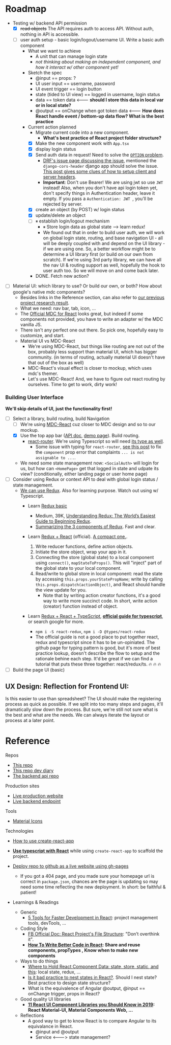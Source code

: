 # Roadmap

- Testing w/ backend API permission
    - [x] ~~read objects~~ The API requires auth to access API. Without auth, nothing in API is accessible.
    - [ ] user auth setup - basic login/logout/username UI. Write a basic auth component
        - What we want to achieve
            - A unit that can manage login state
            - *not thinking about making an independent component, and how it interact w/ other component yet!*
        - Sketch the spec
            - @input == props: ?
            - UI user input == username, password
            - UI event trigger == login button
            - state (tided to UI view) == logged in username, login status
            - data == token data <--- **should I store this data in local var or in local state?**
            - @output == onChange when got token data <--- **How does React handle event / bottom-up data flow? What is the best practice**
        - Current action planned
            - Migrate current code into a new component.
                -  **What's best practice of React project folder structure?**
            - [x] Make the new component work with `App.tsx`
            - [x] display login status
            - [x] Send auth data in request! Need to solve the [`OPTION` problem](https://stackoverflow.com/questions/45557941/401-error-jwt-token-not-found-using-fetch).
                - [DRF's issue page discussing the issue](https://github.com/encode/django-rest-framework/issues/5616), mentioned the `django-cors-header` django app should solve the issue. [This post gives some clues of how to setup client and server headers](https://medium.com/@xinganwang/a-practical-guide-to-cors-51e8fd329a1f).
                - **Important**: Don't use Bearer! We are using jwt so use `JWT` instead! Also, when you don't have api login token yet, don't specify things in Authentication header, leave it empty. If you pass a `Authentication: JWT `, you'll be rejected by server.
            - [x] create an object (by POST) w/ login status
            - [x] update/delete an object
            - [ ] ⏸ <Component Design> establish login/logout mechanism
                - ⏸ Store login data as global state --> learn redux!
                - We found out that in order to build user auth, we will work on global login state, routing, and base navigation UI - all will be deeply coupled with and depend on the UI library - if we are using one. So, a better workflow might be to determine a UI library first (or build on our own from scratch). If we're using 3rd party library, we can have all the nav UI & routing support as well, hopefully the hook to user auth too. So we will move on and come back later.
            - DONE. Fetch new action?
- [ ] Material UI: which library to use? Or build our own, or both? How about google's native mdc components?
    - Besides links in the Reference section, can also refer to [our previous project research result](https://github.com/rivernews/si649-data-learn-viz-sort-public).
    - What we need: nav bar, tab, icon, ...
    - The [Official MDC for React](https://github.com/material-components/material-components-web-react/tree/master) looks great, but indeed if some components not provided, you have to write an adapter w/ the MDC vanilla JS.
    - There isn't any perfect one out there. So pick one, hopefully easy to customize, and start.
    - Material UI vs MDC-React
        - We're using MDC-React, but things like routing are not out of the box, probably less support than material UI, which has bigger community. (in terms of routing, actually material UI doesn't have that out of the box as well)
        - MDC-React's visual effect is closer to mockup, which uses mdc's themer.
        - Let's use MDC-React! And, we have to figure out react routing by ourselves. Time to get to work, dirty work!

### Building User Interface

**We'll skip details of UI, just the functionality first!**

- [ ] Select a library, build routing, build Navigation
    - [ ] We're using [MDC-React](https://github.com/material-components/material-components-web-react/tree/master) cuz closer to MDC design and so to our mockup.
    - [x] Use the top app bar ([API doc](https://github.com/material-components/material-components-web-react/tree/master/packages/top-app-bar), [demo page](https://material-components.github.io/material-components-web-catalog/#/component/top-app-bar)). Build routing. 
        - [react-router](https://reacttraining.com/react-router/web/guides/quick-start). We're using Typescript so will need [its type as well](https://www.npmjs.com/package/@types/react-router-dom).
            - Some issue with typing for `react-router`, [see this post](https://github.com/kstevens715/rubyles-previous/commit/90246949eadfa6fca08c6122652ff13dfd351079) to fix the `component` prop error that complaints `... is not assignable to ...`.
    - We need some state management now: `<SocialAuth>` will login for us, but how can `<HomePage>` get that logged in state and udpate its view? (conditionally, either landing page or user home page)
- [ ] Consider using Redux or context API to deal with global login status / state management.
    - [We can use Redux](https://stackoverflow.com/a/49569203/9814131). Also for learning purpose. Watch out using w/ Typescript.
        - Learn [Redux basic](https://redux.js.org/introduction/getting-started)
            - Medium, 39K, [Understanding Redux: The World’s Easiest Guide to Beginning Redux](https://medium.freecodecamp.org/understanding-redux-the-worlds-easiest-guide-to-beginning-redux-c695f45546f6).
            - [Summarizing the 3 components of Redux](https://redux.js.org/introduction/three-principles). Fast and clear.

        - Learn [Redux + React](https://redux.js.org/basics/usage-with-react) (official). [A compact one.](https://medium.freecodecamp.org/a-beginners-guide-to-redux-9f652cbdc519).
            1. Write reducer functions, define action objects.
            1. Initiate the store object, wrap your app in it.
            1. Connecting the store (global state) to a local component using `connect()`, `mapStateToProps()`. This will "inject" part of the global state to your local component.
            1. Read/write to global store in local component: read the state by accessing `this.props.yourStatePropName`; write by calling `this.props.dispatch(actionObject)`, and React should handle the view update for you.
                - Note that by writing action creator functions, it's a good way to write more succinct code. In short, write action (creator) function instead of object. 

        - Learn [Redux + React + TypeScript](https://github.com/piotrwitek/react-redux-typescript-guide#redux---typing-patterns), **[official guide for typescript](https://redux.js.org/recipes/usage-with-typescript)**, or search google for more.
            - `npm i -S react-redux`, `npm i -D @types/react-redux`
            - The official guide is not a good place to put together react, redux and typescript since it has to be un-opiniated. The github page for typing pattern is good, but it's more of best practice lookup, doesn't describe the flow to setup and the rationale behine each step. It'd be great if we can find a tutorial that puts these three together: react/redux/ts. 🔥 🔥 🔥 
- [ ] Build the page UI (basic)

## UX Design: Reflection for Frontend UI: 

Is this easier to use than spreadsheet? The UI should make the registering process as quick as possible. If we split into too many steps and pages, it'll dramatically slow down the process.
But sure, we're still not sure what is the best and what are the needs. We can always iterate the layout or process at a later point.

# Reference

Repos
- [This repo](https://github.com/rivernews/appl-tracky-spa)
- [This repo dev diary](https://github.com/rivernews/appl-tracky-spa/tree/master/docs/dev)
- [The backend api repo](https://github.com/rivernews/appl-tracky-api)

Production sites
- [Live production website](https://rivernews.github.io/appl-tracky-spa/)
- [Live backend endpoint](https://appl-tracky-api-https.shaungc.com/)

Tools

- [Material Icons](https://material.io/tools/icons/)

Technologies

- [How to use create-react-app](https://github.com/facebook/create-react-app)
- [**Use typescript with React**](https://alligator.io/react/typescript-with-react/#create-react-app-and-typescript) while using `create-react-app` to scaffold the project.
- [Deploy repo to github as a live website using gh-pages](https://github.com/gitname/react-gh-pages)
    - If you got a 404 page, and you made sure your homepage url is correct in `package.json`, chances are the page is updating so may need some time reflecting the new deployment. In short: be faithful & patient!

- Learnings & Readings
    - Generic
        - [5 Tools for Faster Development in React](https://blog.bitsrc.io/5-tools-for-faster-development-in-react-676f134050f2): project management tools, devTools, ...
    - Coding Style
        - [FB Official Doc: React Project's File Structure](https://reactjs.org/docs/faq-structure.html): "Don’t overthink it".
        - **[How To Write Better Code in React](https://blog.bitsrc.io/how-to-write-better-code-in-react-best-practices-b8ca87d462b0): Share and reuse components, propTypes , Know when to make new components**
    - Ways to do things
        - [Where to Hold React Component Data: state, store, static, and this](https://medium.freecodecamp.org/where-do-i-belong-a-guide-to-saving-react-component-data-in-state-store-static-and-this-c49b335e2a00): local state, redux, ...
        - [Is it bad practice to nest states in React?](https://stackoverflow.com/questions/51427445/is-it-bad-practice-to-nest-states-in-react). Should I nest state? Best practice to design state structure?
        - What is the equivalence of Angular @output, @input == onChange trigger, props in React?
    - Good quality UI libraries
        - **[11 React UI Component Libraries you Should Know in 2019](https://blog.bitsrc.io/11-react-component-libraries-you-should-know-178eb1dd6aa4): React Material-UI, Material Components Web, ...**
    - Reflections
        - A good way to get to know React is to compare Angular to its equivalance in React.
            - @input and @output
            - Service <---> state management?